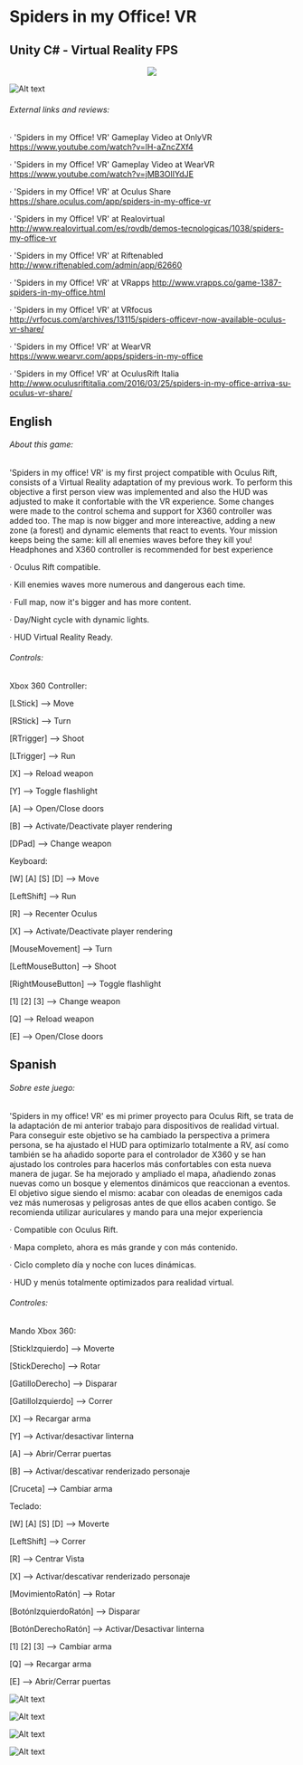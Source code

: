# Spiders in my Office! VR
## Unity C# - Virtual Reality FPS

<p align="center">
  <img src="https://raw.githubusercontent.com/Nacho-Lopez-Guerrero/Spiders-in-my-Office--VR/main/Screenshots/SpidersVR_Title.png?raw=true"/>
</p>

![Alt text](/Screenshots/SpidersVR_2.png?raw=true )

 ###### External links and reviews:

· 'Spiders in my Office! VR' Gameplay Video at OnlyVR
https://www.youtube.com/watch?v=lH-aZncZXf4

· 'Spiders in my Office! VR' Gameplay Video at WearVR
https://www.youtube.com/watch?v=jMB3OlIYdJE

· 'Spiders in my Office! VR' at Oculus Share
https://share.oculus.com/app/spiders-in-my-office-vr

· 'Spiders in my Office! VR' at Realovirtual
http://www.realovirtual.com/es/rovdb/demos-tecnologicas/1038/spiders-my-office-vr

· 'Spiders in my Office! VR' at Riftenabled
http://www.riftenabled.com/admin/app/62660

· 'Spiders in my Office! VR' at VRapps
http://www.vrapps.co/game-1387-spiders-in-my-office.html

· 'Spiders in my Office! VR' at VRfocus
http://vrfocus.com/archives/13115/spiders-officevr-now-available-oculus-vr-share/

· 'Spiders in my Office! VR' at WearVR
https://www.wearvr.com/apps/spiders-in-my-office

· 'Spiders in my Office! VR' at OculusRift Italia
http://www.oculusriftitalia.com/2016/03/25/spiders-in-my-office-arriva-su-oculus-vr-share/

## English
###### About this game:

'Spiders in my office! VR' is my first project compatible with Oculus Rift, consists of a Virtual Reality adaptation of my previous work. To perform this objective a first person view was implemented and also the HUD was adjusted to make it confortable with the VR experience. Some changes were made to the control schema and support for X360 controller was added too. The map is now bigger and more intereactive, adding a new zone (a forest) and dynamic elements that react to events. Your mission keeps being the same: kill all enemies waves before they kill you!
Headphones and X360 controller is recommended for best experience

· Oculus Rift compatible.

· Kill enemies waves more numerous and dangerous each time.

· Full map, now it's bigger and has more content.

· Day/Night cycle with dynamic lights.

· HUD Virtual Reality Ready.

 ###### Controls:

Xbox 360 Controller:

[LStick] --> Move

[RStick] --> Turn

[RTrigger] --> Shoot

[LTrigger] --> Run

[X] --> Reload weapon

[Y] --> Toggle flashlight

[A] --> Open/Close doors

[B] --> Activate/Deactivate player rendering

[DPad] --> Change weapon


Keyboard:

[W] [A] [S] [D] --> Move

[LeftShift] --> Run

[R] --> Recenter Oculus

[X] --> Activate/Deactivate player rendering

[MouseMovement] --> Turn

[LeftMouseButton] --> Shoot

[RightMouseButton] --> Toggle flashlight

[1] [2] [3] --> Change weapon

[Q] --> Reload weapon

[E] --> Open/Close doors

## Spanish
###### Sobre este juego:

'Spiders in my office! VR' es mi primer proyecto para Oculus Rift, se trata de la adaptación de mi anterior trabajo para dispositivos de realidad virtual. Para conseguir este objetivo se ha cambiado la perspectiva a primera persona, se ha ajustado el HUD para optimizarlo totalmente a RV, así como también se ha añadido soporte para el controlador de X360 y se han ajustado los controles para hacerlos más confortables con esta nueva manera de jugar. Se ha mejorado y ampliado el mapa, añadiendo zonas nuevas como un bosque y elementos dinámicos que reaccionan a eventos. El objetivo sigue siendo el mismo: acabar con oleadas de enemigos cada vez más numerosas y peligrosas antes de que ellos acaben contigo.
Se recomienda utilizar auriculares y mando para una mejor experiencia

· Compatible con Oculus Rift.

· Mapa completo, ahora es más grande y con más contenido.

· Ciclo completo día y noche con luces dinámicas.

· HUD y menús totalmente optimizados para realidad virtual.

 ###### Controles:

Mando Xbox 360:

[StickIzquierdo] --> Moverte

[StickDerecho] --> Rotar

[GatilloDerecho] --> Disparar

[GatilloIzquierdo] --> Correr

[X] --> Recargar arma

[Y] --> Activar/desactivar linterna

[A] --> Abrir/Cerrar puertas

[B] --> Activar/descativar renderizado personaje

[Cruceta] --> Cambiar arma


Teclado:

[W] [A] [S] [D] --> Moverte

[LeftShift] --> Correr

[R] --> Centrar Vista

[X] --> Activar/descativar renderizado personaje

[MovimientoRatón] --> Rotar

[BotónIzquierdoRatón] --> Disparar

[BotónDerechoRatón] --> Activar/Desactivar linterna

[1] [2] [3] --> Cambiar arma

[Q] --> Recargar arma

[E] --> Abrir/Cerrar puertas


![Alt text](/Screenshots/SpidersVR_1.png?raw=true )

![Alt text](/Screenshots/SpidersVR_3.png?raw=true )

![Alt text](/Screenshots/SpidersVR_4.png?raw=true )

![Alt text](/Screenshots/SpidersVR_5.png?raw=true )
